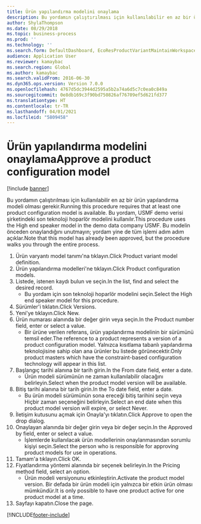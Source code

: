 ```yaml
---
title: Ürün yapılandırma modelini onaylama
description: Bu yordamın çalıştırılması için kullanılabilir en az bir ürün yapılandırma modeli olması gerekir.
author: ShylaThompson
ms.date: 08/29/2018
ms.topic: business-process
ms.prod: ''
ms.technology: ''
ms.search.form: DefaultDashboard, EcoResProductVariantMaintainWorkspace, PCProductConfigurationModelListPage, PCProductModelVersion, PCApproveProductModelVersion, HcmWorkerLookUp
audience: Application User
ms.reviewer: kamaybac
ms.search.region: Global
ms.author: kamaybac
ms.search.validFrom: 2016-06-30
ms.dyn365.ops.version: Version 7.0.0
ms.openlocfilehash: 4767d5dc3944d2595a5b2a74a6d5c7c0ea0c849a
ms.sourcegitcommit: 0e8db169c3f90bd750826af76709ef5d621fd377
ms.translationtype: HT
ms.contentlocale: tr-TR
ms.lasthandoff: 04/01/2021
ms.locfileid: "5809458"
---
```

# <a name="approve-a-product-configuration-model"></a><span data-ttu-id="ffaa2-103">Ürün yapılandırma modelini onaylama</span><span class="sxs-lookup"><span data-stu-id="ffaa2-103">Approve a product configuration model</span></span>

[!include [banner](../../includes/banner.md)]

<span data-ttu-id="ffaa2-104">Bu yordamın çalıştırılması için kullanılabilir en az bir ürün yapılandırma modeli olması gerekir.</span><span class="sxs-lookup"><span data-stu-id="ffaa2-104">Running this procedure requires that at least one product configuration model is available.</span></span> <span data-ttu-id="ffaa2-105">Bu yordam, USMF demo verisi şirketindeki son teknoloji hoparlör modelini kullanılır.</span><span class="sxs-lookup"><span data-stu-id="ffaa2-105">This procedure uses the High end speaker model in the demo data company USMF.</span></span> <span data-ttu-id="ffaa2-106">Bu modelin önceden onaylandığını unutmayın; yordam yine de tüm işlemi adım adım açıklar.</span><span class="sxs-lookup"><span data-stu-id="ffaa2-106">Note that this model has already been approved, but the procedure walks you through the entire process.</span></span>

1. <span data-ttu-id="ffaa2-107">Ürün varyantı model tanımı'na tıklayın.</span><span class="sxs-lookup"><span data-stu-id="ffaa2-107">Click Product variant model definition.</span></span>
2. <span data-ttu-id="ffaa2-108">Ürün yapılandırma modelleri'ne tıklayın.</span><span class="sxs-lookup"><span data-stu-id="ffaa2-108">Click Product configuration models.</span></span>
3. <span data-ttu-id="ffaa2-109">Listede, istenen kaydı bulun ve seçin.</span><span class="sxs-lookup"><span data-stu-id="ffaa2-109">In the list, find and select the desired record.</span></span>
    * <span data-ttu-id="ffaa2-110">Bu yordam için son teknoloji hoparlör modelini seçin.</span><span class="sxs-lookup"><span data-stu-id="ffaa2-110">Select the High end speaker model for this procedure.</span></span>  
4. <span data-ttu-id="ffaa2-111">Sürümler'i tıklatın.</span><span class="sxs-lookup"><span data-stu-id="ffaa2-111">Click Versions.</span></span>
5. <span data-ttu-id="ffaa2-112">Yeni'ye tıklayın.</span><span class="sxs-lookup"><span data-stu-id="ffaa2-112">Click New.</span></span>
6. <span data-ttu-id="ffaa2-113">Ürün numarası alanında bir değer girin veya seçin.</span><span class="sxs-lookup"><span data-stu-id="ffaa2-113">In the Product number field, enter or select a value.</span></span>
    * <span data-ttu-id="ffaa2-114">Bir ürüne verilen referans, ürün yapılandırma modelinin bir sürümünü temsil eder.</span><span class="sxs-lookup"><span data-stu-id="ffaa2-114">The reference to a product represents a version of a product configuration model.</span></span> <span data-ttu-id="ffaa2-115">Yalnızca kısıtlama tabanlı yapılandırma teknolojisine sahip olan ana ürünler bu listede görünecektir.</span><span class="sxs-lookup"><span data-stu-id="ffaa2-115">Only product masters which have the constraint-based configuration technology will appear in this list.</span></span>  
7. <span data-ttu-id="ffaa2-116">Başlangıç tarihi alanına bir tarih girin.</span><span class="sxs-lookup"><span data-stu-id="ffaa2-116">In the From date field, enter a date.</span></span>
    * <span data-ttu-id="ffaa2-117">Ürün modeli sürümünün ne zaman kullanılabilir olacağını belirleyin.</span><span class="sxs-lookup"><span data-stu-id="ffaa2-117">Select when the product model version will be available.</span></span>  
8. <span data-ttu-id="ffaa2-118">Bitiş tarihi alanına bir tarih girin.</span><span class="sxs-lookup"><span data-stu-id="ffaa2-118">In the To date field, enter a date.</span></span>
    * <span data-ttu-id="ffaa2-119">Bu ürün modeli sürümünün sona ereceği bitiş tarihini seçin veya Hiçbir zaman seçeneğini belirleyin.</span><span class="sxs-lookup"><span data-stu-id="ffaa2-119">Select an end date when this product model version will expire, or select Never.</span></span>  
9. <span data-ttu-id="ffaa2-120">İletişim kutusunu açmak için Onayla'yı tıklatın.</span><span class="sxs-lookup"><span data-stu-id="ffaa2-120">Click Approve to open the drop dialog.</span></span>
10. <span data-ttu-id="ffaa2-121">Onaylayan alanında bir değer girin veya bir değer seçin.</span><span class="sxs-lookup"><span data-stu-id="ffaa2-121">In the Approved by field, enter or select a value.</span></span>
    * <span data-ttu-id="ffaa2-122">İşlemlerde kullanılacak ürün modellerinin onaylanmasından sorumlu kişiyi seçin.</span><span class="sxs-lookup"><span data-stu-id="ffaa2-122">Select the person who is responsible for approving product models for use in operations.</span></span>  
11. <span data-ttu-id="ffaa2-123">Tamam'a tıklayın.</span><span class="sxs-lookup"><span data-stu-id="ffaa2-123">Click OK.</span></span>
12. <span data-ttu-id="ffaa2-124">Fiyatlandırma yöntemi alanında bir seçenek belirleyin.</span><span class="sxs-lookup"><span data-stu-id="ffaa2-124">In the Pricing method field, select an option.</span></span>
    * <span data-ttu-id="ffaa2-125">Ürün modeli versiyonunu etkinleştirin.</span><span class="sxs-lookup"><span data-stu-id="ffaa2-125">Activate the product model version.</span></span> <span data-ttu-id="ffaa2-126">Bir defada bir ürün modeli için yalnızca bir etkin ürün olması mümkündür.</span><span class="sxs-lookup"><span data-stu-id="ffaa2-126">It is only possible to have one product active for one product model at a time.</span></span>  
13. <span data-ttu-id="ffaa2-127">Sayfayı kapatın.</span><span class="sxs-lookup"><span data-stu-id="ffaa2-127">Close the page.</span></span>



[!INCLUDE[footer-include](../../../includes/footer-banner.md)]